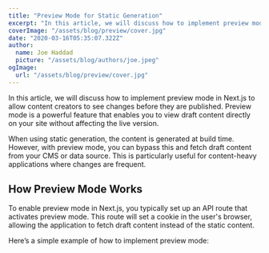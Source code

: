```yaml
---
title: "Preview Mode for Static Generation"
excerpt: "In this article, we will discuss how to implement preview mode in Next.js to allow content creators to see changes before they are published."
coverImage: "/assets/blog/preview/cover.jpg"
date: "2020-03-16T05:35:07.322Z"
author:
  name: Joe Haddad
  picture: "/assets/blog/authors/joe.jpeg"
ogImage:
  url: "/assets/blog/preview/cover.jpg"
---
```


In this article, we will discuss how to implement preview mode in Next.js to allow content creators to see changes before they are published. Preview mode is a powerful feature that enables you to view draft content directly on your site without affecting the live version.

When using static generation, the content is generated at build time. However, with preview mode, you can bypass this and fetch draft content from your CMS or data source. This is particularly useful for content-heavy applications where changes are frequent.

## How Preview Mode Works

To enable preview mode in Next.js, you typically set up an API route that activates preview mode. This route will set a cookie in the user's browser, allowing the application to fetch draft content instead of the static content.

Here’s a simple example of how to implement preview mode:
